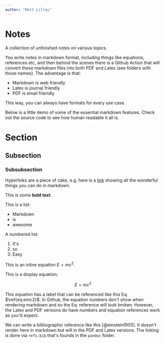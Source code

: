 ```yaml
---
author: "Matt Lilley"
---
```


# Notes 

A collection of unfinished notes on various topics.

You write notes in markdown format, including things like equations, references etc, and then behind the scenes there is a Github Action that will convert these markdown files into both PDF and Latex (see folders with those names). The advantage is that:

- Markdown is web friendly
- Latex is journal friendly
- PDF is email friendly

This way, you can always have formats for every use case.

Below is a little demo of some of the essential markdown features. Check out the source code to see how human readable it all is.

# Section

## Subsection

### Subsubsection

Hyperlinks are a piece of cake, e.g. here is a [link](https://www.markdownguide.org/basic-syntax/) showing all the wonderful things you can do in markdown.

This is some **bold text**.

This is a list:

- Markdown
- is
- awesome 

A numbered list:

1. It's 
2. so
3. Easy

This is an inline equation $E=mc^2$.

This is a display equation:

$$
E = mc^2
\label{eq:emc2}
$$

This equation has a label that can be referenced like this Eq. $\ref{eq:emc2}$. In Github, the equation numbers don't show when rendering markdown and so the Eq. reference will look broken. However, the Latex and PDF versions do have numbers and equation references work as you'd expect.

We can write a bibliographic reference like this [@einstein1905]. It doesn't render here in markdown but will in the PDF and Latex versions. The linking is done via `refs.bib` that's founds in the `pandoc` folder.

